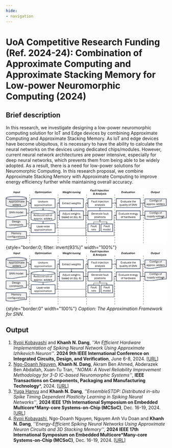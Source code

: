 ```yaml
---
hide:
- navigation
---
```


# UoA Competitive Research Funding (Ref. 2024-24):  Combination of Approximate Computing and Approximate Stacking Memory for Low-power Neuromorphic Computing (2024)


## Brief description

In this research, we investigate designing a low-power neuromorphic computing solution for IoT and Edge devices by combining Approximate Computing and Approximate Stacking Memory. As IoT and edge devices have become ubiquitous, it is necessary to have the ability to calculate the neural networks on the devices using dedicated chips/modules. However,  current neural network architectures are power intensive, especially for deep neural networks, which prevents them from being able to be widely adopted. As a result, there is a need for low-power solutions for Neuromorphic Computing. In this research proposal, we combine Approximate Stacking Memory with Approximate Computing to improve energy efficiency further while maintaining overall  accuracy.

![Image title](../assets/projects/CRF-2024.png#only-dark){style="border:0; filter: invert(93%)"  width="100%"}
![Image title](../assets/projects/CRF-2024.png#only-light){style="border:0"  width="100%"}
*Caption: The Approximation Framework for SNN.*
## Output

1. <u>Ryoji Kobayashi</u> and **Khanh N. Dang**,  *''An Efficient Hardware Implementation of Spiking Neural Network Using Approximate Izhikevich Neuron''*. **2024 9th IEEE International Conference on Integrated Circuits, Design, and Verification**, June 6-8, 2024. \[[URL](https://ieeexplore.ieee.org/document/10616602)\]
2.  <u>Ngo-Doanh Nguyen</u>, **Khanh N. Dang**,  Akram Ben Ahmed, Abderazek Ben Abdallah, Xuan-Tu Tran, *''NOMA: A Novel Reliability Improvement Methodology for 3-D IC-based Neuromorphic Systems''*, **IEEE Transactions on Components, Packaging and Manufacturing Technology***, 2024. \[[URL](https://doi.org/10.1109/TCPMT.2024.3488113)\]
3. <u>Yuga Hanyu</u> and **Khanh N. Dang**,  *''EnsembleSTDP: Distributed in-situ Spike Timing Dependent Plasticity Learning in Spiking Neural Networks''*,  **2024 IEEE 17th International Symposium on Embedded Multicore*Many-core Systems-on-Chip (MCSoC)**, Dec. 16-19, 2024.   \[[URL](https://ieeexplore.ieee.org/abstract/document/10819516)\]
4. <u>Ryoji Kobayashi</u>, Ngo-Doanh Nguyen, Nguyen Anh Vu Doan and **Khanh N. Dang**,  *''Energy-Efficient Spiking Neural Networks Using Approximate Neuron Circuits and 3D Stacking Memory''*, **2024 IEEE 17th International Symposium on Embedded Multicore*Many-core Systems-on-Chip (MCSoC)**, Dec. 16-19, 2024.  \[[URL](https://ieeexplore.ieee.org/abstract/document/10819545)\]
